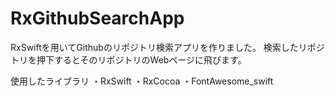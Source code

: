 # RxGithubSearchApp
RxSwiftを用いてGithubのリポジトリ検索アプリを作りました。
検索したリポジトリを押下するとそのリポジトリのWebページに飛びます。

使用したライブラリ
 ・RxSwift
 ・RxCocoa
 ・FontAwesome_swift
 
 
